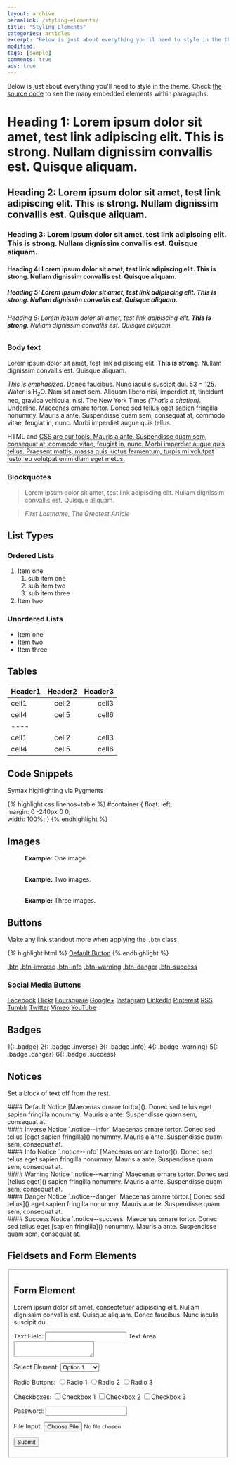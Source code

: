 ```yaml
---
layout: archive
permalink: /styling-elements/
title: "Styling Elements"
categories: articles
excerpt: "Below is just about everything you'll need to style in the theme."
modified: 
tags: [sample]
comments: true
ads: true
---
```


Below is just about everything you'll need to style in the theme. Check [the source code](https://github.com/nghin/vacsf.org.mm) to see the many embedded elements within paragraphs.

# Heading 1: Lorem ipsum dolor sit amet, test link adipiscing elit. **This is strong**. Nullam dignissim convallis est. Quisque aliquam.

## Heading 2: Lorem ipsum dolor sit amet, test link adipiscing elit. **This is strong**. Nullam dignissim convallis est. Quisque aliquam.

### Heading 3: Lorem ipsum dolor sit amet, test link adipiscing elit. **This is strong**. Nullam dignissim convallis est. Quisque aliquam.

#### Heading 4: Lorem ipsum dolor sit amet, test link adipiscing elit. **This is strong**. Nullam dignissim convallis est. Quisque aliquam.

##### Heading 5: Lorem ipsum dolor sit amet, test link adipiscing elit. **This is strong**. Nullam dignissim convallis est. Quisque aliquam.

###### Heading 6: Lorem ipsum dolor sit amet, test link adipiscing elit. **This is strong**. Nullam dignissim convallis est. Quisque aliquam.

### Body text

Lorem ipsum dolor sit amet, test link adipiscing elit. **This is strong**. Nullam dignissim convallis est. Quisque aliquam.

*This is emphasized*. Donec faucibus. Nunc iaculis suscipit dui. 53 = 125. Water is H<sub>2</sub>O. Nam sit amet sem. Aliquam libero nisi, imperdiet at, tincidunt nec, gravida vehicula, nisl. The New York Times <cite>(That’s a citation)</cite>. <u>Underline</u>. Maecenas ornare tortor. Donec sed tellus eget sapien fringilla nonummy. Mauris a ante. Suspendisse quam sem, consequat at, commodo vitae, feugiat in, nunc. Morbi imperdiet augue quis tellus.

HTML and <abbr title="cascading stylesheets">CSS<abbr> are our tools. Mauris a ante. Suspendisse quam sem, consequat at, commodo vitae, feugiat in, nunc. Morbi imperdiet augue quis tellus. Praesent mattis, massa quis luctus fermentum, turpis mi volutpat justo, eu volutpat enim diam eget metus.

### Blockquotes

> Lorem ipsum dolor sit amet, test link adipiscing elit. Nullam dignissim convallis est. Quisque aliquam.

> <cite>First Lastname, *The Greatest Article*</cite>

## List Types

### Ordered Lists

1. Item one
   1. sub item one
   2. sub item two
   3. sub item three
2. Item two

### Unordered Lists

* Item one
* Item two
* Item three

## Tables

| Header1 | Header2 | Header3 |
|:--------|:-------:|--------:|
| cell1   | cell2   | cell3   |
| cell4   | cell5   | cell6   |
|----
| cell1   | cell2   | cell3   |
| cell4   | cell5   | cell6   |

## Code Snippets

Syntax highlighting via Pygments

{% highlight css linenos=table %}
#container {
  float: left;  
  margin: 0 -240px 0 0;  
  width: 100%;
}
{% endhighlight %}

## Images

<figure>
  <img src="http://placehold.it/900x400.gif" alt="">
  <figcaption><strong>Example:</strong> One image.</figcaption>
</figure>

<figure class="half">
  <img src="http://placehold.it/900x400.gif" alt="">
  <img src="http://placehold.it/900x400.gif" alt="">
  <figcaption><strong>Example:</strong> Two images.</figcaption>
</figure>

<figure class="third">
  <img src="http://placehold.it/900x400.gif" alt="">
  <img src="http://placehold.it/900x400.gif" alt="">
  <img src="http://placehold.it/900x400.gif" alt="">
  <figcaption><strong>Example:</strong> Three images.</figcaption>
</figure>

## Buttons

Make any link standout more when applying the `.btn` class.

{% highlight html %}
<a href="#" class="btn">Default Button</a>
{% endhighlight %}

<a href="#" class="btn">.btn</a>
<a href="#" class="btn-inverse">.btn-inverse</a>
<a href="#" class="btn-info">.btn-info</a>
<a href="#" class="btn-warning">.btn-warning</a>
<a href="#" class="btn-danger">.btn-danger</a>
<a href="#" class="btn-success">.btn-success</a>

### Social Media Buttons

<a href="#" class="btn-social facebook"><i class="fa fa-facebook" aria-hidden="true"></i> Facebook</a>
<a href="#" class="btn-social flickr"><i class="fa fa-flickr" aria-hidden="true"></i> Flickr</a>
<a href="#" class="btn-social foursquare"><i class="fa fa-foursquare" aria-hidden="true"></i> Foursquare</a>
<a href="#" class="btn-social google-plus"><i class="fa fa-google-plus" aria-hidden="true"></i> Google+</a>
<a href="#" class="btn-social instagram"><i class="fa fa-instagram" aria-hidden="true"></i> Instagram</a>
<a href="#" class="btn-social linkedin"><i class="fa fa-linkedin" aria-hidden="true"></i> LinkedIn</a>
<a href="#" class="btn-social pinterest"><i class="fa fa-pinterest" aria-hidden="true"></i> Pinterest</a>
<a href="#" class="btn-social rss"><i class="fa fa-rss" aria-hidden="true"></i> RSS</a>
<a href="#" class="btn-social tumblr"><i class="fa fa-tumblr" aria-hidden="true"></i> Tumblr</a>
<a href="#" class="btn-social twitter"><i class="fa fa-twitter" aria-hidden="true"></i> Twitter</a>
<a href="#" class="btn-social vimeo"><i class="fa fa-vimeo-square" aria-hidden="true"></i> Vimeo</a>
<a href="#" class="btn-social youtube"><i class="fa fa-youtube" aria-hidden="true"></i> YouTube</a>

## Badges

1{: .badge} 2{: .badge .inverse} 3{: .badge .info} 4{: .badge .warning} 5{: .badge .danger} 6{: .badge .success}

## Notices

Set a block of text off from the rest.

<div class="notice" markdown="1">
#### Default Notice
[Maecenas ornare tortor](). Donec sed tellus eget sapien fringilla nonummy. Mauris a ante. Suspendisse quam sem, consequat at.
</div><!-- /.notice -->

<div class="notice--inverse" markdown="1">
#### Inverse Notice
`.notice--infor` Maecenas ornare tortor. Donec sed tellus [eget sapien fringilla]() nonummy. Mauris a ante. Suspendisse quam sem, consequat at.
</div>

<div class="notice--info" markdown="1">
#### Info Notice
`.notice--info` [Maecenas ornare tortor](). Donec sed tellus eget sapien fringilla nonummy. Mauris a ante. Suspendisse quam sem, consequat at.
</div>

<div class="notice--warning" markdown="1">
#### Warning Notice
`.notice--warning` Maecenas ornare tortor. Donec sed [tellus eget]() sapien fringilla nonummy. Mauris a ante. Suspendisse quam sem, consequat at.
</div>

<div class="notice--danger" markdown="1">
#### Danger Notice
`.notice--danger` Maecenas ornare tortor.[ Donec sed tellus]() eget sapien fringilla nonummy. Mauris a ante. Suspendisse quam sem, consequat at.
</div>

<div class="notice--success" markdown="1">
#### Success Notice
`.notice--success` Maecenas ornare tortor. Donec sed tellus eget [sapien fringilla]() nonummy. Mauris a ante. Suspendisse quam sem, consequat at.
</div>

## Fieldsets and Form Elements

<fieldset>
  <form>
    <h2>Form Element</h2>
    <p>Lorem ipsum dolor sit amet, consectetuer adipiscing elit. Nullam dignissim convallis est. Quisque aliquam. Donec faucibus. Nunc iaculis suscipit dui.</p>
    <label for="text_field">Text Field:</label>
    <input type="text" id="text_field" />
    <label for="text_area">Text Area:</label>
    <textarea id="text_area"></textarea>
    <p>
      <label for="select_element">Select Element:</label>
      <select name="select_element">
        <optgroup label="Option Group 1">
          <option value="1">Option 1</option>
          <option value="2">Option 2</option>
          <option value="3">Option 3</option>
        </optgroup>
        <optgroup label="Option Group 2">
          <option value="1">Option 1</option>
          <option value="2">Option 2</option>
          <option value="3">Option 3</option>
        </optgroup>
      </select>
    </p>
    <p>
      <label for="radio_buttons">Radio Buttons:</label>
      <label><input type="radio" class="radio" name="radio_button" value="radio_1" />Radio 1</label>
      <label><input type="radio" class="radio" name="radio_button" value="radio_2" />Radio 2</label>
      <label><input type="radio" class="radio" name="radio_button" value="radio_3" />Radio 3</label>
    </p>
    <p>
      <label for="checkboxes">Checkboxes:</label>
      <label><input type="checkbox" class="checkbox" name="checkboxes" value="check_1" />Checkbox 1</label>
      <label><input type="checkbox" class="checkbox" name="checkboxes" value="check_2" />Checkbox 2</label>
      <label><input type="checkbox" class="checkbox" name="checkboxes" value="check_3" />Checkbox 3</label>
    </p>
    <p>
      <label for="password">Password:</label>
      <input type="password" class="password" name="password" />
    </p>
    <p>
      <label for="file">File Input:</label>
      <input type="file" class="file" name="file" />
    </p>
    <p>
      <input class="btn" type="submit" value="Submit" />
    </p>
  </form>
</fieldset>
